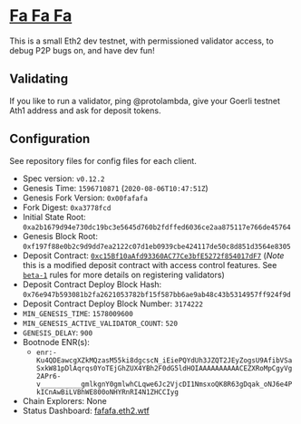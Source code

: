 # [Fa Fa Fa](https://www.youtube.com/watch?v=N6xoFhkthls)

This is a small Eth2 dev testnet, with permissioned validator access, to debug P2P bugs on, and have dev fun!

## Validating

If you like to run a validator, ping @protolambda,
 give your Goerli testnet Ath1 address and ask for deposit tokens.

## Configuration

See repository files for config files for each client.

- Spec version: `v0.12.2`
- Genesis Time: `1596710871` (`2020-08-06T10:47:51Z`)
- Genesis Fork Version: `0x00fafafa`
- Fork Digest: `0xa3778fcd`
- Initial State Root: `0xa2b1679d94e730dc19bc3e5645d760b2fdffed6036ce2aa875117e766de45764`
- Genesis Block Root: `0xf197f88e0b2c9d9dd7ea2122c07d1eb0939cbe424117de50c8d851d3564e8305`
- Deposit Contract: [`0xc15Bf10aAfd93360AC77Ce3bfE5272f854017dF7`](https://goerli.etherscan.io/address/0x38c750cFFb382cDD3644C40A39540a9b4b46b0cf) (_Note_ this is a modified deposit contract with access control features. See [`beta-1`](../README.md#attacker-validators) rules for more details on registering validators)
- Deposit Contract Deploy Block Hash: `0x76e947b593081b2fa2621053782bf15f587bb6ae9ab48c43b5314957ff924f9d`
- Deposit Contract Deploy Block Number: `3174222`
- `MIN_GENESIS_TIME`: `1578009600`
- `MIN_GENESIS_ACTIVE_VALIDATOR_COUNT`: `520`
- `GENESIS_DELAY`: `900`
- Bootnode ENR(s):
  - `enr:-Ku4QDEawcgXZkMQzasM55ki8dgcscN_iEiePQYdUh3JZQT2JEyZogsU9AfibVSaSxkW81pDlAqrqs0YoTEjGhZUX4YBh2F0dG5ldHOIAAAAAAAAAACEZXRoMpCgyVg2APr6-v__________gmlkgnY0gmlwhCLqwe6Jc2VjcDI1NmsxoQK8R63gDqak_oNJ6e4PkICnAwBiLVBhWE800oNHYRnRI4N1ZHCCIyg`
- Chain Explorers: None
- Status Dashboard: [fafafa.eth2.wtf](https://fafafa.eth2.wtf)

